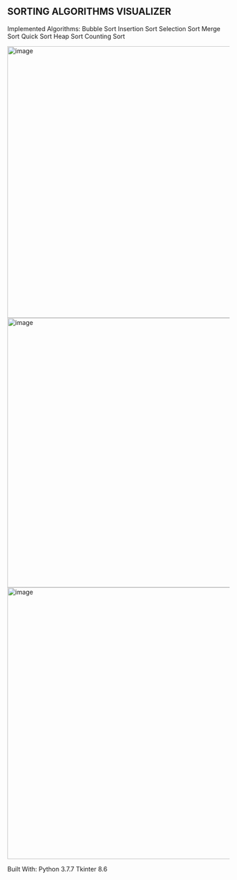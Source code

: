 ## SORTING ALGORITHMS VISUALIZER
Implemented Algorithms:
Bubble Sort
Insertion Sort
Selection Sort
Merge Sort
Quick Sort
Heap Sort
Counting Sort

<img width="614" alt="image" src="https://user-images.githubusercontent.com/123542622/235499072-2cb65d66-fe16-4f0f-bd89-dbb8f9a87774.png">
<img width="609" alt="image" src="https://user-images.githubusercontent.com/123542622/235499191-6614fb8c-a4bd-4770-a4f3-75706fdd3ac8.png">
<img width="614" alt="image" src="https://user-images.githubusercontent.com/123542622/235499494-415036a7-ea11-43db-8777-0fd929bbf629.png">

Built With:
Python 3.7.7
Tkinter 8.6
